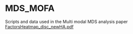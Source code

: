 # MDS_MOFA
Scripts and data used in the Multi modal MDS analysis paper
[FactorsHeatmap_disc_newHA.pdf](https://github.com/Karimi-Lab/MDS_MOFA/files/13920978/FactorsHeatmap_disc_newHA.pdf)
